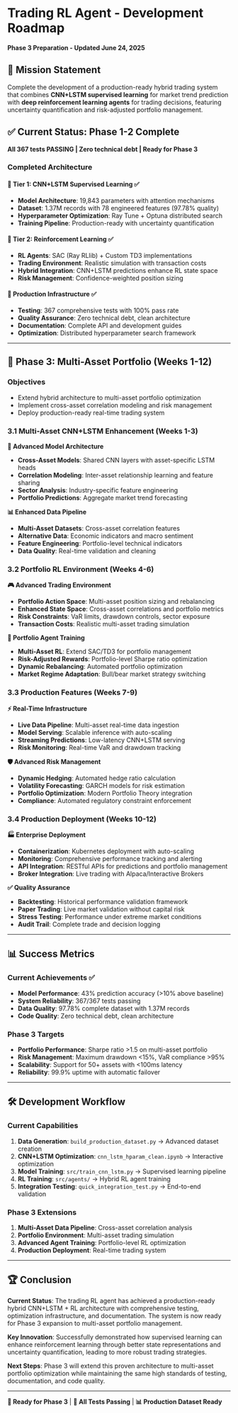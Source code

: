 # Trading RL Agent - Development Roadmap

**Phase 3 Preparation - Updated June 24, 2025**

## 🎯 Mission Statement

Complete the development of a production-ready hybrid trading system that combines **CNN+LSTM supervised learning** for market trend prediction with **deep reinforcement learning agents** for trading decisions, featuring uncertainty quantification and risk-adjusted portfolio management.

## ✅ **Current Status: Phase 1-2 Complete**

**All 367 tests PASSING | Zero technical debt | Ready for Phase 3**

### **Completed Architecture**

#### 🧠 **Tier 1: CNN+LSTM Supervised Learning** ✅

- **Model Architecture**: 19,843 parameters with attention mechanisms
- **Dataset**: 1.37M records with 78 engineered features (97.78% quality)
- **Hyperparameter Optimization**: Ray Tune + Optuna distributed search
- **Training Pipeline**: Production-ready with uncertainty quantification

#### 🤖 **Tier 2: Reinforcement Learning** ✅

- **RL Agents**: SAC (Ray RLlib) + Custom TD3 implementations
- **Trading Environment**: Realistic simulation with transaction costs
- **Hybrid Integration**: CNN+LSTM predictions enhance RL state space
- **Risk Management**: Confidence-weighted position sizing

#### 🔧 **Production Infrastructure** ✅

- **Testing**: 367 comprehensive tests with 100% pass rate
- **Quality Assurance**: Zero technical debt, clean architecture
- **Documentation**: Complete API and development guides
- **Optimization**: Distributed hyperparameter search framework

---

## 🚀 **Phase 3: Multi-Asset Portfolio (Weeks 1-12)**

### **Objectives**

- Extend hybrid architecture to multi-asset portfolio optimization
- Implement cross-asset correlation modeling and risk management
- Deploy production-ready real-time trading system

### **3.1 Multi-Asset CNN+LSTM Enhancement (Weeks 1-3)**

**🧠 Advanced Model Architecture**

- **Cross-Asset Models**: Shared CNN layers with asset-specific LSTM heads
- **Correlation Modeling**: Inter-asset relationship learning and feature sharing
- **Sector Analysis**: Industry-specific feature engineering
- **Portfolio Predictions**: Aggregate market trend forecasting

**📊 Enhanced Data Pipeline**

- **Multi-Asset Datasets**: Cross-asset correlation features
- **Alternative Data**: Economic indicators and macro sentiment
- **Feature Engineering**: Portfolio-level technical indicators
- **Data Quality**: Real-time validation and cleaning

### **3.2 Portfolio RL Environment (Weeks 4-6)**

**🎮 Advanced Trading Environment**

- **Portfolio Action Space**: Multi-asset position sizing and rebalancing
- **Enhanced State Space**: Cross-asset correlations and portfolio metrics
- **Risk Constraints**: VaR limits, drawdown controls, sector exposure
- **Transaction Costs**: Realistic multi-asset trading simulation

**🤖 Portfolio Agent Training**

- **Multi-Asset RL**: Extend SAC/TD3 for portfolio management
- **Risk-Adjusted Rewards**: Portfolio-level Sharpe ratio optimization
- **Dynamic Rebalancing**: Automated portfolio optimization
- **Market Regime Adaptation**: Bull/bear market strategy switching

### **3.3 Production Features (Weeks 7-9)**

**⚡ Real-Time Infrastructure**

- **Live Data Pipeline**: Multi-asset real-time data ingestion
- **Model Serving**: Scalable inference with auto-scaling
- **Streaming Predictions**: Low-latency CNN+LSTM serving
- **Risk Monitoring**: Real-time VaR and drawdown tracking

**🛡️ Advanced Risk Management**

- **Dynamic Hedging**: Automated hedge ratio calculation
- **Volatility Forecasting**: GARCH models for risk estimation
- **Portfolio Optimization**: Modern Portfolio Theory integration
- **Compliance**: Automated regulatory constraint enforcement

### **3.4 Production Deployment (Weeks 10-12)**

**🏭 Enterprise Deployment**

- **Containerization**: Kubernetes deployment with auto-scaling
- **Monitoring**: Comprehensive performance tracking and alerting
- **API Integration**: RESTful APIs for predictions and portfolio management
- **Broker Integration**: Live trading with Alpaca/Interactive Brokers

**✅ Quality Assurance**

- **Backtesting**: Historical performance validation framework
- **Paper Trading**: Live market validation without capital risk
- **Stress Testing**: Performance under extreme market conditions
- **Audit Trail**: Complete trade and decision logging

---

## 📊 **Success Metrics**

### **Current Achievements** ✅

- **Model Performance**: 43% prediction accuracy (>10% above baseline)
- **System Reliability**: 367/367 tests passing
- **Data Quality**: 97.78% complete dataset with 1.37M records
- **Code Quality**: Zero technical debt, clean architecture

### **Phase 3 Targets**

- **Portfolio Performance**: Sharpe ratio >1.5 on multi-asset portfolio
- **Risk Management**: Maximum drawdown <15%, VaR compliance >95%
- **Scalability**: Support for 50+ assets with <100ms latency
- **Reliability**: 99.9% uptime with automatic failover

---

## 🛠️ **Development Workflow**

### **Current Capabilities**

1. **Data Generation**: `build_production_dataset.py` → Advanced dataset creation
2. **CNN+LSTM Optimization**: `cnn_lstm_hparam_clean.ipynb` → Interactive optimization
3. **Model Training**: `src/train_cnn_lstm.py` → Supervised learning pipeline
4. **RL Training**: `src/agents/` → Hybrid RL agent training
5. **Integration Testing**: `quick_integration_test.py` → End-to-end validation

### **Phase 3 Extensions**

1. **Multi-Asset Data Pipeline**: Cross-asset correlation analysis
2. **Portfolio Environment**: Multi-asset trading simulation
3. **Advanced Agent Training**: Portfolio-level RL optimization
4. **Production Deployment**: Real-time trading system

---

## 🏆 **Conclusion**

**Current Status**: The trading RL agent has achieved a production-ready hybrid CNN+LSTM + RL architecture with comprehensive testing, optimization infrastructure, and documentation. The system is now ready for Phase 3 expansion to multi-asset portfolio management.

**Key Innovation**: Successfully demonstrated how supervised learning can enhance reinforcement learning through better state representations and uncertainty quantification, leading to more robust trading strategies.

**Next Steps**: Phase 3 will extend this proven architecture to multi-asset portfolio optimization while maintaining the same high standards of testing, documentation, and code quality.

---

**🎯 Ready for Phase 3** | **🧪 All Tests Passing** | **📊 Production Dataset Ready**
